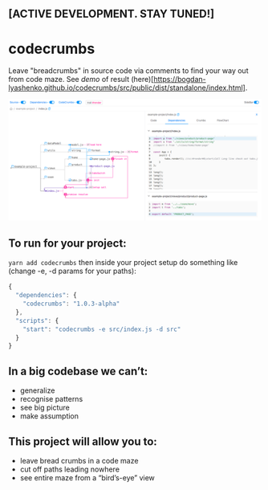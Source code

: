 ## [ACTIVE DEVELOPMENT. STAY TUNED!]

# codecrumbs
Leave "breadcrumbs" in source code via comments to find your way out from code maze. See *demo* of result (here)[https://bogdan-lyashenko.github.io/codecrumbs/src/public/dist/standalone/index.html].

![](/docs/ui-scr.png)

## To run for your project:
```yarn add codecrumbs```
then inside your project setup do something like (change -e, -d params for your paths):
```javascript
{
  "dependencies": {
    "codecrumbs": "1.0.3-alpha"
  },
  "scripts": {
    "start": "codecrumbs -e src/index.js -d src"
  }
}
```

## In a big codebase we can’t:
- generalize
- recognise patterns
- see big picture
- make assumption 

## This project will allow you to: 
- leave bread crumbs in a code maze
- cut off paths leading nowhere
- see entire maze from a “bird’s-eye” view
